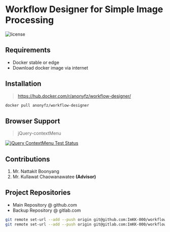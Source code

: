 # Workflow Designer for Simple Image Processing

![license](https://img.shields.io/github/license/mashape/apistatus.svg?style=flat-square)

## Requirements

- Docker stable or edge
- Download docker image via internet

## Installation

> <https://hub.docker.com/r/anonyfz/workflow-designer/>

```bash
docker pull anonyfz/workflow-designer
```

## Browser Support

> jQuery-contextMenu

[![jQuery ContextMenu Test Status](https://saucelabs.com/browser-matrix/bbrala-contextmenu.svg)](https://saucelabs.com/u/bbrala-contextmenu)

## Contributions

1. Mr. Nattakit Boonyang
2. Mr. Kullawat Chaowanawatee **(Advisor)**

## Project Repositories

* Main Repository @ github.com
* Backup Repository @ gitlab.com

```bash
git remote set-url --add --push origin git@github.com:ImKK-000/workflow-designer.git
git remote set-url --add --push origin git@gitlab.com:ImKK-000/workflow-designer.git
```
